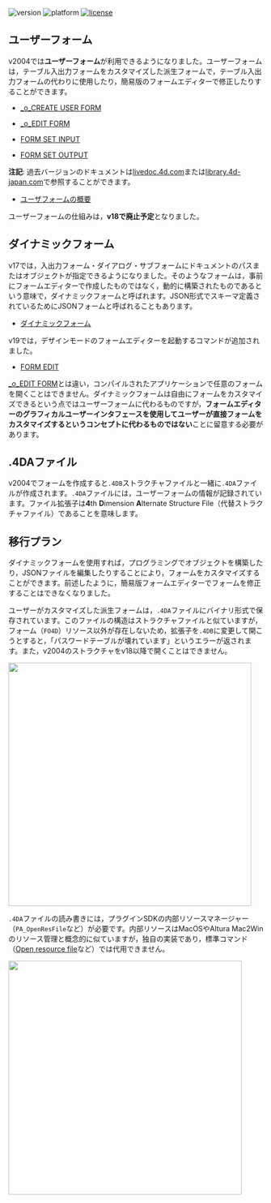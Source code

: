 ![version](https://img.shields.io/badge/version-19%2B-5682DF)
![platform](https://img.shields.io/static/v1?label=platform&message=mac-intel%20|%20mac-arm%20|%20win-64&color=blue)
[![license](https://img.shields.io/github/license/miyako/4d-tips-4DA)](LICENSE)

## ユーザーフォーム

v2004では**ユーザーフォーム**が利用できるようになりました。ユーザーフォームは，テーブル入出力フォームをカスタマイズした派生フォームで，テーブル入出力フォームの代わりに使用したり，簡易版のフォームエディターで修正したりすることができます。

* [\_o_CREATE USER FORM](https://doc.4d.com/4Dv19/4D/19.5/o-CREATE-USER-FORM.301-6136499.ja.html)

* [\_o_EDIT FORM](https://doc.4d.com/4Dv19/4D/19.5/o-EDIT-FORM.301-6136464.ja.html)

* [FORM SET INPUT](https://doc.4d.com/4Dv19/4D/19.5/FORM-SET-INPUT.301-6136695.ja.html)

* [FORM SET OUTPUT](https://doc.4d.com/4Dv19/4D/19.5/FORM-SET-OUTPUT.301-6136701.ja.html)

**注記**: 過去バージョンのドキュメントは[livedoc.4d.com](https://livedoc.4d.com)または[library.4d-japan.com](https://library.4d-japan.com/REFERENCE/)で参照することができます。

* [ユーザフォームの概要](https://livedoc.4d.com/--14.4/-/-.300-2511952.ja.html)

ユーザーフォームの仕組みは，**v18で廃止予定**となりました。

## ダイナミックフォーム

v17では，入出力フォーム・ダイアログ・サブフォームにドキュメントのパスまたはオブジェクトが指定できるようになりました。そのようなフォームは，事前にフォームエディターで作成したものではなく，動的に構築されたものであるという意味で，ダイナミックフォームと呼ばれます。JSON形式でスキーマ定義されているためにJSONフォームと呼ばれることもあります。

* [ダイナミックフォーム](https://doc.4d.com/4Dv19/4D/19/Dynamic-Forms.300-5416668.ja.html)

v19では，デザインモードのフォームエディターを起動するコマンドが追加されました。

* [FORM EDIT](https://doc.4d.com/4Dv19/4D/19.5/FORM-EDIT.301-6137414.ja.html)

[\_o_EDIT FORM](https://doc.4d.com/4Dv19/4D/19.5/o-EDIT-FORM.301-6136464.ja.html)とは違い，コンパイルされたアプリケーションで任意のフォームを開くことはできません。ダイナミックフォームは自由にフォームをカスタマイズできるという点ではユーザーフォームに代わるものですが，**フォームエディターのグラフィカルユーザーインタフェースを使用してユーザーが直接フォームをカスタマイズするというコンセプトに代わるものではない**ことに留意する必要があります。

## .4DAファイル

v2004でフォームを作成すると`.4DB`ストラクチャファイルと一緒に`.4DA`ファイルが作成されます。`.4DA`ファイルには，ユーザーフォームの情報が記録されています。ファイル拡張子は**4**th **D**imension **A**lternate Structure File（代替ストラクチャファイル）であることを意味します。

## 移行プラン

ダイナミックフォームを使用すれば，プログラミングでオブジェクトを構築したり，JSONファイルを編集したりすることにより，フォームをカスタマイズすることができます。前述したように，簡易版フォームエディターでフォームを修正することはできなくなりました。

ユーザーがカスタマイズした派生フォームは，`.4DA`ファイルにバイナリ形式で保存されています。このファイルの構造はストラクチャファイルと似ていますが，フォーム（`FO4D`）リソース以外が存在しないため，拡張子を`.4DB`に変更して開こうとすると，「パスワードテーブルが壊れています」というエラーが返されます。また，v2004のストラクチャをv18以降で開くことはできません。

<img width="480" alt="" src="https://user-images.githubusercontent.com/1725068/212257630-68771bf2-6664-4c95-896d-2e9f105565fa.png">

`.4DA`ファイルの読み書きには，プラグインSDKの内部リソースマネージャー（`PA_OpenResFile`など）が必要です。内部リソースはMacOSやAltura Mac2Winのリソース管理と概念的に似ていますが，独自の実装であり，標準コマンド（[Open resource file](https://doc.4d.com/4Dv19/4D/19.5/Open-resource-file.301-6137346.ja.html)など）では代用できません。



<img width="461" alt="" src="https://user-images.githubusercontent.com/1725068/212274220-51396a62-03ae-42f1-8d73-8d6cc0cebaf5.png">
